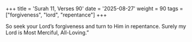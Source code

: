 +++
title = 'Surah 11, Verses 90'
date = '2025-08-27'
weight = 90
tags = ["forgiveness", "lord", "repentance"]
+++

So seek your Lord’s forgiveness and turn to Him in repentance. Surely my Lord is Most Merciful, All-Loving.”